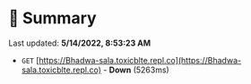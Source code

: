 # 📖 Summary
Last updated: **5/14/2022, 8:53:23 AM**

- `GET` [https://Bhadwa-sala.toxicblte.repl.co](https://Bhadwa-sala.toxicblte.repl.co) - **Down** (5263ms)
